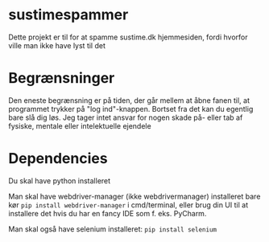 # sustimespammer
Dette projekt er til for at spamme sustime.dk hjemmesiden, fordi hvorfor ville man ikke have lyst til det
# Begrænsninger
Den eneste begrænsning er på tiden, der går mellem at åbne fanen til, at programmet trykker på "log ind"-knappen. Bortset fra det kan du egentlig bare slå dig løs. Jeg tager intet ansvar for nogen skade på- eller tab af fysiske, mentale eller intelektuelle ejendele
# Dependencies
Du skal have python installeret

Man skal have webdriver-manager (ikke webdrivermanager) installeret
bare kør ```pip install webdriver-manager``` i cmd/terminal, eller brug din UI til at installere det hvis du har en fancy IDE som f. eks. PyCharm. <br />

Man skal også have selenium installeret:
```pip install selenium```
